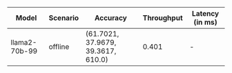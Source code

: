 | Model         | Scenario   | Accuracy                           |   Throughput | Latency (in ms)   |
|---------------|------------|------------------------------------|--------------|-------------------|
| llama2-70b-99 | offline    | (61.7021, 37.9679, 39.3617, 610.0) |        0.401 | -                 |